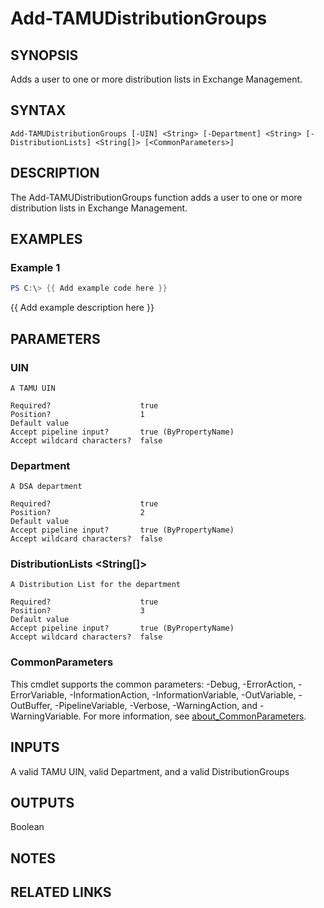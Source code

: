# Add-TAMUDistributionGroups

## SYNOPSIS

Adds a user to one or more distribution lists in Exchange Management.

## SYNTAX

```
Add-TAMUDistributionGroups [-UIN] <String> [-Department] <String> [-DistributionLists] <String[]> [<CommonParameters>]
```

## DESCRIPTION

The Add-TAMUDistributionGroups function adds a user to one or more distribution lists in Exchange Management.

## EXAMPLES

### Example 1

```powershell
PS C:\> {{ Add example code here }}
```

{{ Add example description here }}

## PARAMETERS

### UIN <String>

    A TAMU UIN

    Required?                    true
    Position?                    1
    Default value
    Accept pipeline input?       true (ByPropertyName)
    Accept wildcard characters?  false

### Department <String>

    A DSA department

    Required?                    true
    Position?                    2
    Default value
    Accept pipeline input?       true (ByPropertyName)
    Accept wildcard characters?  false

### DistributionLists <String[]>

    A Distribution List for the department

    Required?                    true
    Position?                    3
    Default value
    Accept pipeline input?       true (ByPropertyName)
    Accept wildcard characters?  false

### CommonParameters

This cmdlet supports the common parameters: -Debug, -ErrorAction, -ErrorVariable, -InformationAction, -InformationVariable, -OutVariable, -OutBuffer, -PipelineVariable, -Verbose, -WarningAction, and -WarningVariable. For more information, see [about_CommonParameters](http://go.microsoft.com/fwlink/?LinkID=113216).

## INPUTS

A valid TAMU UIN, valid Department, and a valid DistributionGroups

## OUTPUTS

Boolean

## NOTES

## RELATED LINKS
